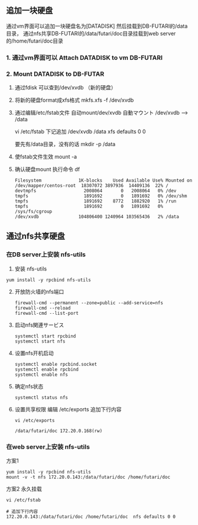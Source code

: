 ## 追加一块硬盘

通过vm界面可以追加一块硬盘名为[DATADISK] 然后挂载到DB-FUTARI的/data目录，
通过nfs共享DB-FUTARI的/data/futari/doc目录挂载到web server的/home/futari/doc目录

### 1. 通过vm界面可以 Attach  DATADISK to vm DB-FUTARI
  
### 2. Mount DATADISK to DB-FUTAR 

1.  通过fdisk 可以查到/dev/xvdb （新的硬盘）

2. 将新的硬盘format成xfs格式
   mkfs.xfs -f /dev/xvdb

3. 通过编辑/etc/fstab文件 自动mount/dev/xvdb 
    自動マウント /dev/xvdb --> /data
    
    vi /etc/fstab 下记追加
        /dev/xvdb               /data                   xfs     defaults        0 0

    要先有/data目录，没有的话
    mkdir -p /data
    
4. 使fstab文件生效
   mount -a

5. 确认硬盘mount
    执行命令 df
    ``` 
    Filesystem              1K-blocks    Used Available Use% Mounted on
    /dev/mapper/centos-root  18307072 3897936  14409136  22% /
    devtmpfs                  2008064       0   2008064   0% /dev
    tmpfs                     1891692       0   1891692   0% /dev/shm
    tmpfs                     1891692    8772   1882920   1% /run
    tmpfs                     1891692       0   1891692   0% /sys/fs/cgroup
    /dev/xvdb               104806400 1240964 103565436   2% /data
    ```

## 通过nfs共享硬盘

### 在DB server上安装 nfs-utils

1. 安装 nfs-utils
```
yum install -y rpcbind nfs-utils
```
2. 开放防火墙的nfs端口
   ```
   firewall-cmd --permanent --zone=public --add-service=nfs
   firewall-cmd --reload
   firewall-cmd --list-port
   ```
3. 启动nfs関連サービス
   ```
   systemctl start rpcbind
   systemctl start nfs
   ```

4. 设置nfs开机启动
   ```
   systemctl enable rpcbind.socket
   systemctl enable rpcbind
   systemctl enable nfs
   ```
5. 确定nfs状态
   ```
   systemctl status nfs
   ```
6. 设置共享权限
   编辑 /etc/exports 追加下行内容
   ```
   vi /etc/exports

   /data/futari/doc 172.20.0.168(rw)
   ```

### 在web server上安装 nfs-utils

方案1
```
yum install -y rpcbind nfs-utils
mount -v -t nfs 172.20.0.143:/data/futari/doc /home/futari/doc
```

方案2 永久挂载
```
vi /etc/fstab

# 追加下行内容
172.20.0.143:/data/futari/doc /home/futari/doc  nfs defaults 0 0

```
